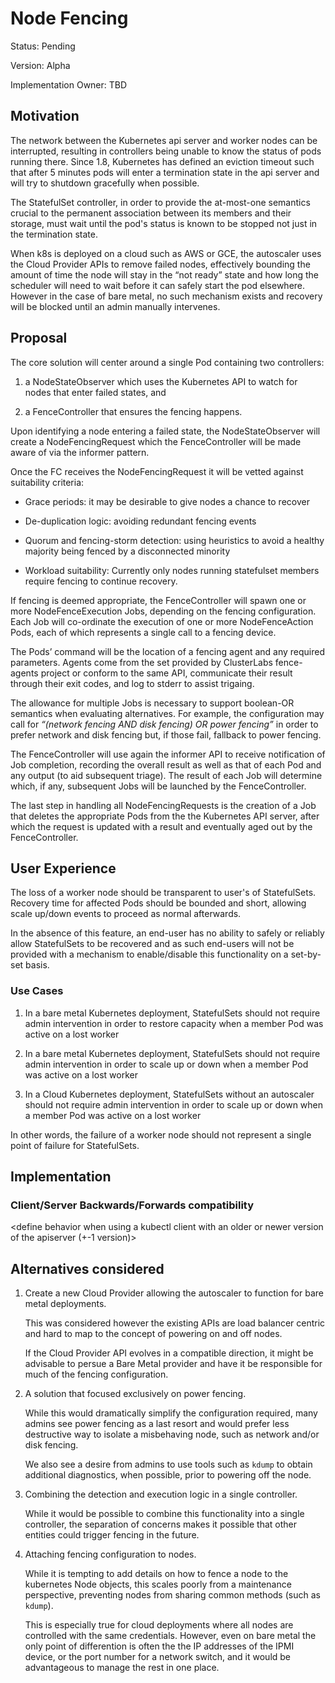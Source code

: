 # Node Fencing

Status: Pending

Version: Alpha

Implementation Owner: TBD

## Motivation

The network between the Kubernetes api server and worker nodes can be
interrupted, resulting in controllers being unable to know the
status of pods running there. Since 1.8, Kubernetes has defined an
eviction timeout such that after 5 minutes pods will enter a
termination state in the api server and will try to shutdown
gracefully when possible.

The StatefulSet controller, in order to provide the at-most-one
semantics crucial to the permanent association between its members and
their storage, must wait until the pod's status is known to be stopped
not just in the termination state.

When k8s is deployed on a cloud such as AWS or GCE, the autoscaler
uses the Cloud Provider APIs to remove failed nodes, effectively
bounding the amount of time the node will stay in the “not ready”
state and how long the scheduler will need to wait before it can
safely start the pod elsewhere.  However in the case of bare metal, no
such mechanism exists and recovery will be blocked until an admin
manually intervenes.

## Proposal

The core solution will center around a single Pod containing two
controllers:

1. a NodeStateObserver which uses the Kubernetes API to watch for
   nodes that enter failed states, and

1. a FenceController that ensures the fencing happens.

Upon identifying a node entering a failed state, the NodeStateObserver
will create a NodeFencingRequest which the FenceController will be
made aware of via the informer pattern.

Once the FC receives the NodeFencingRequest it will be vetted against
suitability criteria:

- Grace periods: it may be desirable to give nodes a chance to recover

- De-duplication logic: avoiding redundant fencing events

- Quorum and fencing-storm detection: using heuristics to avoid a
  healthy majority being fenced by a disconnected minority

- Workload suitability: Currently only nodes running statefulset
  members require fencing to continue recovery.

If fencing is deemed appropriate, the FenceController will spawn one
or more NodeFenceExecution Jobs, depending on the fencing
configuration.  Each Job will co-ordinate the execution of one or more
NodeFenceAction Pods, each of which represents a single call to a
fencing device.

The Pods’ command will be the location of a fencing agent and any
required parameters.  Agents come from the set provided by ClusterLabs
fence-agents project or conform to the same API, communicate their
result through their exit codes, and log to stderr to assist trigaing.

The allowance for multiple Jobs is necessary to support boolean-OR
semantics when evaluating alternatives.  For example, the
configuration may call for _“(network fencing AND disk fencing) OR
power fencing”_ in order to prefer network and disk fencing but, if
those fail, fallback to power fencing.

The FenceController will use again the informer API to receive
notification of Job completion, recording the overall result as well
as that of each Pod and any output (to aid subsequent triage).  The
result of each Job will determine which, if any, subsequent Jobs will
be launched by the FenceController.

The last step in handling all NodeFencingRequests is the creation of a
Job that deletes the appropriate Pods from the the Kubernetes API
server, after which the request is updated with a result and
eventually aged out by the FenceController.

## User Experience

The loss of a worker node should be transparent to user's of
StatefulSets.  Recovery time for affected Pods should be bounded and
short, allowing scale up/down events to proceed as normal afterwards.

In the absence of this feature, an end-user has no ability to safely
or reliably allow StatefulSets to be recovered and as such end-users
will not be provided with a mechanism to enable/disable this
functionality on a set-by-set basis.

### Use Cases

1. In a bare metal Kubernetes deployment, StatefulSets should not
   require admin intervention in order to restore capacity when a
   member Pod was active on a lost worker

1. In a bare metal Kubernetes deployment, StatefulSets should not
   require admin intervention in order to scale up or down when a
   member Pod was active on a lost worker

1. In a Cloud Kubernetes deployment, StatefulSets without an
   autoscaler should not require admin intervention in order to scale
   up or down when a member Pod was active on a lost worker

In other words, the failure of a worker node should not represent a
single point of failure for StatefulSets.

## Implementation


### Client/Server Backwards/Forwards compatibility

<define behavior when using a kubectl client with an older or newer version of the apiserver (+-1 version)>

## Alternatives considered

1. Create a new Cloud Provider allowing the autoscaler to function for
   bare metal deployments.
   
   This was considered however the existing APIs are load balancer
   centric and hard to map to the concept of powering on and off nodes.
   
   If the Cloud Provider API evolves in a compatible direction, it
   might be advisable to persue a Bare Metal provider and have it be
   responsible for much of the fencing configuration.

1. A solution that focused exclusively on power fencing.
   
   While this would dramatically simplify the configuration required,
   many admins see power fencing as a last resort and would prefer
   less destructive way to isolate a misbehaving node, such as network
   and/or disk fencing.
   
   We also see a desire from admins to use tools such as `kdump` to
   obtain additional diagnostics, when possible, prior to powering off
   the node.

1. Combining the detection and execution logic in a single controller.
   
   While it would be possible to combine this functionality into a
   single controller, the separation of concerns makes it possible
   that other entities could trigger fencing in the future.

1. Attaching fencing configuration to nodes.
   
   While it is tempting to add details on how to fence a node to the
   kubernetes Node objects, this scales poorly from a maintenance
   perspective, preventing nodes from sharing common methods (such as
   `kdump`).
   
   This is especially true for cloud deployments where all nodes are
   controlled with the same credentials. However, even on bare metal
   the only point of differention is often the the IP addresses of the
   IPMI device, or the port number for a network switch, and it would
   be advantageous to manage the rest in one place.


